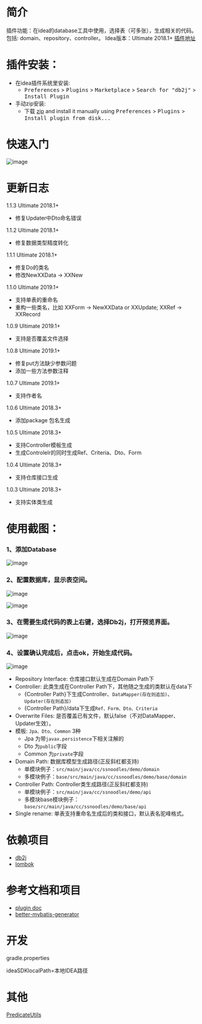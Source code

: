 # 简介
插件功能：在idea的database工具中使用，选择表（可多张），生成相关的代码。包括: domain、repository、controller。
Idea版本：Ultimate 2018.1+
[插件地址](https://plugins.jetbrains.com/plugin/11965-db2j)

# 插件安装：
- 在idea插件系统里安装:
  - <kbd>Preferences</kbd> > <kbd>Plugins</kbd> > <kbd>Marketplace</kbd> > <kbd>Search for "db2j"</kbd> > <kbd>Install Plugin</kbd>
- 手动zip安装:
  - 下载 [zip](https://github.com/SShnoodles/db2j-idea-plugin/releases) and install it manually using <kbd>Preferences</kbd> > <kbd>Plugins</kbd> > <kbd>Install plugin from disk...</kbd>

# 快速入门
![image](images/video.gif)

# 更新日志
1.1.3 Ultimate 2018.1+
* 修复Updater中Dto命名错误

1.1.2 Ultimate 2018.1+
* 修复数据类型精度转化

1.1.1 Ultimate 2018.1+
* 修复Do的类名
* 修改NewXXData -> XXNew

1.1.0 Ultimate 2019.1+
* 支持单表的重命名
* 重构一些类名，比如 XXForm -> NewXXData or XXUpdate; XXRef -> XXRecord

1.0.9 Ultimate 2019.1+
* 支持是否覆盖文件选择

1.0.8 Ultimate 2019.1+
* 修复put方法缺少参数问题
* 添加一些方法参数注释
  
1.0.7 Ultimate 2019.1+
* 支持作者名

1.0.6 Ultimate 2018.3+
* 添加package 包名生成

1.0.5 Ultimate 2018.3+
* 支持Controller模板生成
* 生成Controlelr的同时生成Ref、Criteria、Dto、Form
  
1.0.4 Ultimate 2018.3+
* 支持仓库接口生成

1.0.3 Ultimate 2018.3+
* 支持实体类生成

# 使用截图：
### 1、添加Database
![image](images/step1.png)

### 2、配置数据库，显示表空间。
![image](images/step2.png)

![image](images/step3.png)

### 3、在需要生成代码的表上右键，选择Db2j，打开预览界面。
![image](images/step4.png)

### 4、设置确认完成后，点击ok，开始生成代码。
![image](images/step5.png)

* Repository Interface: 仓库接口默认生成在Domain Path下
* Controller: 此类生成在Controller Path下，其他随之生成的类默认在data下
  * {Controller Path}下生成Controller、`DataMapper(存在则追加)`、`Updater(存在则追加)`
  * {Controller Path}/data下生成`Ref、Form、Dto、Criteria`
* Overwrite Files: 是否覆盖已有文件，默认false（不对DataMapper、Updater生效）。
* 模板: `Jpa、Dto、Common` 3种
  * Jpa 为带`javax.persistence`下相关注解的
  * Dto 为`public`字段
  * Common 为`private`字段
* Domain Path: 数据库模型生成路径(正反斜杠都支持)
  * 单模块例子：`src/main/java/cc/ssnoodles/demo/domain`
  * 多模块例子：`base/src/main/java/cc/ssnoodles/demo/base/domain`
* Controller Path: Controller类生成路径(正反斜杠都支持)
  * 单模块例子：`src/main/java/cc/ssnoodles/demo/api`
  * 多模块base模块例子：`base/src/main/java/cc/ssnoodles/demo/base/api`
* Single rename: 单表支持重命名生成后的类和接口，默认表名驼峰格式。
  
# 依赖项目
* [db2j](https://github.com/SShnoodles/database2javafiles)
* [lombok](https://www.projectlombok.org)

# 参考文档和项目
* [plugin doc](http://www.jetbrains.org/intellij/sdk/docs/tutorials/build_system/prerequisites.html)
* [better-mybatis-generator](https://github.com/kmaster/better-mybatis-generator)

# 开发
gradle.properties

ideaSDKlocalPath=本地IDEA路径

# 其他
[PredicateUtils](code.md)